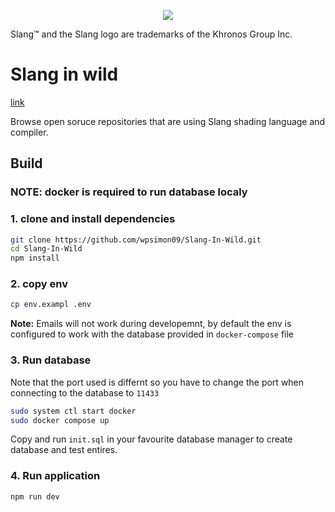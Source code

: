 <p align="center">
  <img src="https://github.com/user-attachments/assets/089a51f2-5cb0-4605-84a4-69b4698ec0a1" />
</p>
Slang™ and the Slang logo are trademarks of the Khronos Group Inc.

# Slang in wild
[link](https://www.slang-in-wild.com/)

Browse open soruce repositories that are using Slang shading language and compiler. 

## Build
### NOTE: docker is required to run database localy 

### 1. clone and install dependencies

```bash
git clone https://github.com/wpsimon09/Slang-In-Wild.git
cd Slang-In-Wild
npm install
```

### 2. copy env
```bash
cp env.exampl .env
```
**Note:** Emails will not work during developemnt, by default the env is configured to work with the database provided in `docker-compose` file

### 3. Run database
Note that the port used is differnt so you have to change the port when connecting to the database to `11433`

```bash
sudo system ctl start docker
sudo docker compose up
```

Copy and run `init.sql` in your favourite database manager to create database and test entires. 

### 4. Run application

```
npm run dev 
```


